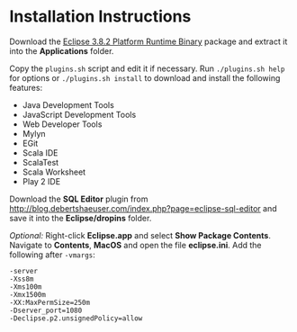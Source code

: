 Installation Instructions
=========================

Download the [Eclipse 3.8.2 Platform Runtime Binary](http://download.eclipse.org/eclipse/downloads/drops/R-3.8.2-201301310800/#PlatformRuntime) package and extract it into the **Applications** folder.

Copy the `plugins.sh` script and edit it if necessary. Run `./plugins.sh help` for options or `./plugins.sh install` to download and install the following features:

* Java Development Tools
* JavaScript Development Tools
* Web Developer Tools
* Mylyn
* EGit
* Scala IDE
* ScalaTest
* Scala Worksheet
* Play 2 IDE

Download the **SQL Editor** plugin from http://blog.debertshaeuser.com/index.php?page=eclipse-sql-editor and save it into the **Eclipse/dropins** folder.

*Optional:* Right-click **Eclipse.app** and select **Show Package Contents**. Navigate to **Contents**, **MacOS** and open the file **eclipse.ini**. Add the following after `-vmargs`:

```
-server
-Xss8m
-Xms100m
-Xmx1500m
-XX:MaxPermSize=250m
-Dserver_port=1080
-Declipse.p2.unsignedPolicy=allow
```
